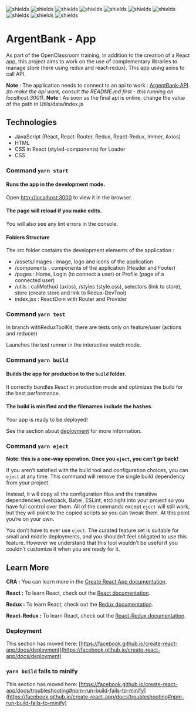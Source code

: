 ![shields](https://img.shields.io/badge/version-v1.0-blue)
![shields](https://img.shields.io/badge/make_with-React_in_create--react--app-red)
![shields](https://img.shields.io/badge/make_with-react--router-yellow) ![shields](https://img.shields.io/badge/make_with-react--router--dom-yellow) ![shields](https://img.shields.io/badge/make_with-redux-yellow) ![shields](https://img.shields.io/badge/make_with-react--redux-yellow) ![shields](https://img.shields.io/badge/make_with-Immer-yellow) ![shields](https://img.shields.io/badge/make_with-Axios-yellow)
![shields](https://img.shields.io/badge/design-OpenClassroom-green) ![shields](https://img.shields.io/badge/web_dev-David_Weiland-green)

# ArgentBank - App

As part of the OpenClassroom training, in addition to the creation of a React app, this project aims to work on the use of complementary libraries to manage store (here using redux and react-redux).
This app using axios to call API.

__Note__ : The application needs to connect to an api to work : [ArgentBank-API](https://github.com/DavidWeiland/ArgentBank-API) *(to make the api work, consult the README.md first - this running on localhost:3001)*.
__Note__ : As soon as the final api is online, change the value of the path in Utils/data/index.js

## Technologies

- JavaScript (React, React-Router, Redux, React-Redux, Immer, Axios)
- HTML
- CSS in React (styled-components) for Loader
- CSS

### Command `yarn start`
#### Runs the app in the development mode.
Open [http://localhost:3000](http://localhost:3000) to view it in the browser.

#### The page will reload if you make edits.
You will also see any lint errors in the console.

#### Folders Structure
The src folder contains the development elements of the application : 
- /assets/Images : image, logo and icons of the application
- /components : components of the application (Header and Footer)
- /pages : Home, Login (to connect a user) or Profile (page of a connected user)
- /utils : callMethod (axios), /styles (style.css), selectors (link to store), store (create store and link to Redux-DevTool)
- index.jsx : ReactDom with Router and Provider

### Command `yarn test`
In branch withReduxToolKit, there are tests only on feature/user (actions and reducer)

Launches the test runner in the interactive watch mode.

### Command `yarn build`
#### Builds the app for production to the `build` folder.
It correctly bundles React in production mode and optimizes the build for the best performance.

#### The build is minified and the filenames include the hashes.
Your app is ready to be deployed!

See the section about [deployment](https://facebook.github.io/create-react-app/docs/deployment) for more information.

### Command `yarn eject`

**Note: this is a one-way operation. Once you `eject`, you can’t go back!**

If you aren’t satisfied with the build tool and configuration choices, you can `eject` at any time. This command will remove the single build dependency from your project.

Instead, it will copy all the configuration files and the transitive dependencies (webpack, Babel, ESLint, etc) right into your project so you have full control over them. All of the commands except `eject` will still work, but they will point to the copied scripts so you can tweak them. At this point you’re on your own.

You don’t have to ever use `eject`. The curated feature set is suitable for small and middle deployments, and you shouldn’t feel obligated to use this feature. However we understand that this tool wouldn’t be useful if you couldn’t customize it when you are ready for it.

## Learn More

__CRA :__ You can learn more in the [Create React App documentation](https://facebook.github.io/create-react-app/docs/getting-started).

__React :__ To learn React, check out the [React documentation](https://reactjs.org/).

__Redux :__ To learn React, check out the [Redux documentation](https://redux.js.org/).

__React-Redux :__ To learn React, check out the [React-Redux documentation](https://react-redux.js.org/).

### Deployment

This section has moved here: [https://facebook.github.io/create-react-app/docs/deployment](https://facebook.github.io/create-react-app/docs/deployment)

### `yarn build` fails to minify

This section has moved here: [https://facebook.github.io/create-react-app/docs/troubleshooting#npm-run-build-fails-to-minify](https://facebook.github.io/create-react-app/docs/troubleshooting#npm-run-build-fails-to-minify)
